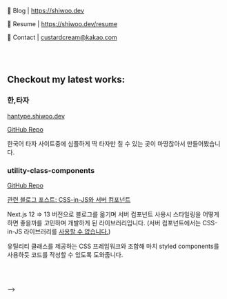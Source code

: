 <!--
항상 더 좋은 방법, 더 효율적인 코드를 짜기 위해 고민하는 것이야 말로 개발자의 가장 중요한 덕목이라 생각하고 실천하고자 노력하는 프론트엔드 개발자입니다.
-->

🔗 Blog | https://shiwoo.dev

🔗 Resume | https://shiwoo.dev/resume

📧 Contact | custardcream@kakao.com

<br />
<br />

## Checkout my latest works:
<!--
### vscode-jarvis

[GitHub Repo](https://github.com/custardcream98/vscode-jarvis)

이 코드 뭐지 싶을 때 프로젝트에 관한건 뭐든 물어볼 수 있는 VSCode extension을 개발하고 있습니다.

### @custardcream/very-simple-store

[Docs & Examples](https://library.shiwoo.dev)

[관련 블로그 포스트: 리액트 전역 상태 관리 라이브러리 개발해보기](https://shiwoo.dev/posts/global-state-management)

Recoil로부터 영감을 받은 전역 상태 관리 라이브러리입니다.
-->

### 한,타자

[hantype.shiwoo.dev](https://hantype.shiwoo.dev)

[GitHub Repo](https://github.com/custardcream98/han-type)

한국어 타자 사이트중에 심플하게 딱 타자만 칠 수 있는 곳이 마땅찮아서 만들어봤습니다.

### utility-class-components

[GitHub Repo](https://github.com/custardcream98/utility-class-components)

[관련 블로그 포스트: CSS-in-JS와 서버 컴포넌트](https://shiwoo.dev/posts/next-13-and-css-in-js)

Next.js 12 => 13 버전으로 블로그를 옮기며 서버 컴포넌트 사용시 스타일링을 어떻게 하면 좋을까를 고민하며 개발하게 된 라이브러리입니다. (서버 컴포넌트에서는 CSS-in-JS 라이브러리를 [사용할 수 없습니다.](https://nextjs.org/docs/app/building-your-application/styling/css-in-js))

유틸리티 클래스를 제공하는 CSS 프레임워크와 조합해 마치 styled components를 사용하듯 코드를 작성할 수 있도록 도와줍니다.

<br />
<br />

<!--

<br />
<p align='center'>
 <img src='https://github-readme-stats.vercel.app/api?username=custardcream98&show_icons=true&theme=transparent&include_all_commits=true'/>
<!--  <img src='https://github-readme-stats.vercel.app/api/wakatime?username=custardcream98&layout=compact'/> -->
</p>

-->

<!-- ## ✍️ 지금은 이런 것들을 공부하고 있어요

![Java](https://img.shields.io/badge/java-%23ED8B00.svg?style=flat-square&logo=java&logoColor=white)
![Spring](https://img.shields.io/badge/spring-%236DB33F.svg?style=flat-square&logo=spring&logoColor=white)
![Kotlin](https://img.shields.io/badge/kotlin-%230095D5.svg?style=flat-square&logo=kotlin&logoColor=white)
![Firebase](https://img.shields.io/badge/Firebase-039BE5?style=flat-square&logo=Firebase&logoColor=white)
![AWS](https://img.shields.io/badge/AWS-%23FF9900.svg?style=flat-square&logo=amazon-aws&logoColor=white) -->

<!-- + 코딩테스트, CS공부 -->

<!-- # 📖 지금은 이런 프로젝트를 개발하고 있어요!

* [**custard-ui - React Component Library**](https://github.com/custardcream98/custard-ui)
  *1인, `TypeScript`, `React.js`, `Rollup`, `emotion`, `Storybook`*
* [**DevPort - 이력서 기반 면접 질문 예상 서비스**](https://github.com/custardcream98/DevPort)
  *1인, `TypeScript`, `Next.js`, `emotion`*

# 🧑‍💻 저는 이런 일을 했어요!

## 스냅 사진사 SNS, Snappy
*4인, `JavaScript`, `React`, `styled-components`, `eslint`*

[서비스 링크](https://devone-snappy.vercel.app/)
[발표 자료 링크](https://www.icloud.com/keynote/010JUfnE6aCei9AuFDNTjTmvw)
[Github Repo](https://github.com/likelion-devone/snappy)

스냅 사진사와 일반 사용자를 매칭하는 SNS 서비스입니다. FE 4인이 모여 개발한 프로젝트로, 감사하게도 제가 팀장을 맡아 프로젝트를 진행했습니다.

서버와의 비동기 통신시 반복되는 복잡한 패턴을 공통 훅으로 분리한 `useAPI` 커스텀 훅이나, 유연한 컴포넌트 설계 및 props-drilling을 줄이기 위해 사용한 컴파운드 컴포넌트 패턴 등 React 프로젝트의 설계 측면에서 여러모로 고민하는 시간을 가졌습니다. 컴포넌트의 UI와 로직을 분리하는 일이 얼마나 큰 효율성을 가져오는지를 느낄 수 있었고, JSDoc이 자동완성이라는 장점을 가져옴과 동시에 타 팀원에게 내가 작성한 코드를 이해하고 사용하는 데 큰 도움이 될 수 있다는걸 몸소 체험했습니다. (그래서 타입스크립트가 더 좋아졌습니다)

더불어 팀 프로젝트를 리드하는 경험은 제 Soft Skill을 향상시키는 데에도 큰 도움이 되었으며, 마지막 동료평가때 감사하게도 높은 점수를 받을 수 있었습니다.

## 코드를 나누는 공간: Share it!
*1인, `TypeScript`, `React`, `styled-components`, `React Helmet`, `Firebase`, `Express.js`*

[커뮤니티 링크](https://share-it-rust.vercel.app/)

[Github Repo](https://github.com/custardcream98/share-it)

'코드를 자유롭게 나누고 피드백을 주고받는 공간이 있었으면 좋겠다'는 생각으로 개발을 시작한 작은 커뮤니티입니다. `Firebase`를 통해 얻은 Auth를 철저히 확인하는 라우팅 및 커스텀 훅을 설계한 부분이 재밌었습니다. 백엔드 사이드에서도 `Firebase`와 `Express.js`를 활용해 사용자가 댓글을 남길 때 프론트로부터 받은 Auth Token을 검증 후 통과한다면 글 작성자에게 댓글 알람 메일을 보내는 엔드포인트를 하나 개발하기도 했습니다.

이후 단순히 개발에서 그치지 않고 웹의 성능을 향상시키고자 Lazy Loading, 서브셋 폰트 사용 등의 방법을 사용해 Lighthouse 기준 성능 점수를 77점에서 91점으로 끌어올렸습니다.([자세한 과정 포스팅](https://custardcream.vercel.app/posts/%EA%B0%9C%EC%9D%B8%20%ED%94%84%EB%A1%9C%EC%A0%9D%ED%8A%B8%20Share%20it!%EC%9D%98%20%EC%84%B1%EB%8A%A5%20%EC%B5%9C%EC%A0%81%ED%99%94%ED%95%98%EA%B8%B0#%EA%B2%B0%EB%A1%A0)) `React Helmet`도 적극적으로 사용해 SEO 또한 놓치지 않고자 했습니다.  

## 착한 이륜차 운전자 평가 모델 개발 연구용 설문 웹사이트 개발
*1인, 연구실 연구과제, `TypeScript`, `Next.js`, `recoil`, `Tailwind CSS`*

[배포된 설문지](https://goodrider-interview-web.vercel.app/)

[Github Repo](https://github.com/custardcream98/goodrider-interview-web)

단순한 설문지가 아니라, 사용자가 `<input type="range"/>`를 움직일 때마다 AHP 방법론에 의거해 사용자의 응답이 일관성을 띄고 있는지 여부를 검증, 일관성에 방해가 되는 문제를 하이라이트하고 올바른 방향으로 수정하도록 하는 아주 복잡한 로직이 들어간 설문지입니다. 기본이 되는 코드는 파이썬으로 개발됐는데, 슬라이더를 움직이는 순간 실시간으로 검증이 필요했기에 클라이언트 사이드에서 계산을 구현하기 위해 TS로 마이그레이션 해왔고, 그 과정에서 [일부 로직을 수정하거나 리팩토링](https://custardcream.vercel.app/posts/%EB%B3%B5%EC%9E%A1%ED%95%98%EA%B2%8C%20%EA%B5%AC%EC%84%B1%EB%90%9C%20if%EB%AC%B8%20%EB%A6%AC%ED%8C%A9%ED%86%A0%EB%A7%81%ED%95%98%EA%B8%B0)까지 했습니다.

이 외에 사용자가 모든 페이지의 설문에 대해 응답을 마쳤는지를 확인하기 위해 `recoil`로 전역 상태 관리를 어떻게 해야 효율적일지, 혹은 사용자가 응답 도중 나갔다가 다시 돌아올 경우 로드를 위해 로컬 스토리지에 데이터를 어떻게 저장하고 이를 전역 상태와 어떻게 동기화할지를 중점으로 신경써 개발했습니다.

다소 어려운 로직이 들어가는 설문지를 혼자 개발하는 과정이 쉽지는 않았지만 워낙 특별한 모양의 웹 설문지를 개발한 덕에 특허출원을 진행하고 있어 제 자랑스런 프로젝트중 하나에요! 

## 개발 블로그 **하나부터 열까지 직접** 개발
*1인, `TypeScript`, `Next.js`, `Express.js`, `styled-components`*

[블로그](https://custardcream.vercel.app/)

[Github Repo](https://github.com/custardcream98/blog-from-beginning-to-end)

저만의 개발 블로그는 제 개성을 나타내는 도구 중 하나라고 생각해요. 그런 의미에서 흔한 `jekyll`로 생성된 테마의 블로그를 운영하고 싶지 않았고, 직접 블로그를 하나 하나 개발하기로 했어요.

`Next.js` 프레임워크를 사용해 개발 중이고, Vercel로 deploy 됐어요. 블로그에 간단하게 댓글 하나 남길 때에도 로그인을 하게 만들고 싶지 않아 `Firebase`를 이용해 댓글 기능을 직접 구현했어요. 댓글이 달리면 제 메일로 알람도 오게(`nodemailer`) 만들었고, Open Graph Image / Thumbnail을 자동 생성하는 간단한 Express 서버도 개발해 사용중입니다.

최근에는 블로그 내에서 포스트 검색 기능을 개발하기도 했습니다. ([개발 기록 1](https://custardcream.vercel.app/posts/%EB%B8%94%EB%A1%9C%EA%B7%B8%EC%97%90%20%EA%B2%80%EC%83%89%20%EA%B8%B0%EB%8A%A5%EC%9D%84%20%EA%B5%AC%ED%98%84%ED%95%B4%EB%B3%B4%EC%9E%90%201), [개발 기록 2](https://custardcream.vercel.app/posts/%EB%B8%94%EB%A1%9C%EA%B7%B8%EC%97%90%20%EA%B2%80%EC%83%89%20%EA%B8%B0%EB%8A%A5%EC%9D%84%20%EA%B5%AC%ED%98%84%ED%95%B4%EB%B3%B4%EC%9E%90%202)) Debouncing / Throttling 기법을 비교해보고 Debouncing 기법을 활용, API Call을 최소화했습니다.

## 금연 타이머 Smoquit #노담이면_좋겠어
*1인, `React`, `Redux Toolkit`, `Firebase`*

[사용해보기](https://custardcream98.github.io/smoquit/)

[Github Repo](https://github.com/custardcream98/smoquit)

`React.js`, `React-Redux`, `React-Bootstrap`, `Firebase` 등의 스택을 사용해 개발한 금연 타이머입니다. 평소에 금연을 도전하지만 계속해서 실패했던 이유가 금연에 대한 동기 부여가 부족했기 때문이라고 생각했고, 금연을 시작하면 실시간으로 지금까지 지킨 금연이 내게 얼마나 큰 이익을 줬는지 보여주는 Web App을 만들어야겠다 생각했습니다.

로그인, 도전 내역 조회(최신순, 기록순), 프로필 수정, 리더보드 등의 기능을 구현했습니다.

Github Pages로 앱을 Deploy하며 '왜 `HashRouter`로 배포하지 않으면 안되는걸까?' 라는 물음을 해결하며 Web Server가 정적인 웹사이트만을 제공하는 경우 SPA의 Routing을 어떻게 하면 좋을지에 대해 연구했고, Hashed Route(Fragment)가 아닌 `BrowserRouter`를 이용해 정상적인 path를 가진 React App을 배포할 수 있었습니다.

## 경로 기반 일정 스케줄링 크로스플랫폼 어플리케이션 개발
*2인, 풀스택으로 참여, `Flutter`, `Django`, `PostgreSQL`*

[졸업작품 설명 보러가기](https://uos-urbanscience.org/archives/uos_portfolio/%eb%8f%99%ec%84%a0%ec%9d%84-%ea%b3%a0%eb%a0%a4%ed%95%9c-all-in-one-%ec%9d%bc%ec%a0%95-%ec%8a%a4%ec%bc%80%ec%a4%84%eb%a7%81-%ec%84%9c%eb%b9%84%ec%8a%a4)

[Github Repo](https://github.com/Dayplan-it/Dayplan.it)

`Flutter`와 `Django`, `PostgreSQL`을 이용해 크로스플랫폼 어플리케이션을 개발했습니다. 개발 전반에 걸쳐서 풀스택 개발자로서 참여했으며, Github를 이용한 Git-flow 기반의 협업을 경험했고, Spatial Database 설계 및 구축, AWS를 이용한 서버 Deploy등을 해봤습니다.

특히, '일정'이라는 복잡한 데이터를 어떻게 하면 효율적으로 Database에 저장할 수 있을지, Server와 Front-End에서 각각 데이터를 어떻게 Serialize, Deserialize 할 수 있을지, 또 이를 위해 각 객체를 어떻게 설계해야 할지 등을 유기적으로 고민하는 과정을 거치며 크게 성장했어요.

단 둘뿐인 팀에서 3 ~ 4개월 만에 서비스가 가능한 수준의 어플리케이션을 개발하는 과정이 쉽지는 않았지만, **도시과학대학장 상 수상**이라는 좋은 결과를 얻었어요! 개발자가 되기로 마음먹은 계기가 된 정말 고마운 프로젝트였어요.

## 디스코드, 카카오톡 챗봇
*1인, `Node.js`*

[챗봇 기능 구경가기](https://blog.naver.com/sg05098/222596637921)

21.08부터 개발을 시작한 챗봇이에요. `Node.js`를 이용해 개발했는데, 처음에는 재미로 시작했던게 하나 둘 기능을 붙여나가다보니 지금은 20~30개의 기능을 가진 챗봇이 됐어요.

특히, 암호화폐, NFT 관련 기능이 아주 강력해요. 그래서인지 지금은 무려 약 500여명의 사용자가 있는 봇입니다.

> 재미로 시작했던 프로젝트라 기능을 덕지덕지 붙이다보니 코드가 금새 더러워졌어요. 그래도 잘 돌아가니 크게 고칠 필요성을 못느끼고 있다가, 버그가 발생해 고치려고 달려드니 너무 복합한 구조 때문에 엄청 애를 먹은 일이 있었어요. 그 후 객체지향 프로그래밍, 소프트웨어 아키텍처의 중요성을 깨닫고, 열심히 고쳐나가고 있어요! (물론 서비스에는 지장이 없어요)

## 인천시 생활폐기물 발생량 분석 및 예측 모델 개발
*6인, 연구실 연구과제, `GIS`, `Python`, `C# (ASP.NET)`*

서울시립대학교 공간데이터베이스 연구실 학부생 연구원으로 활동하며 진행한 프로젝트입니다.

분석용 데이터 관리를 위한 Spatial Database 설계와, 데이터 정제 및 약 200GB정도의 데이터가 담기는 데이터베이스 구축을 맡았고, GIS, Python 등을 이용해 데이터를 여러 각도에서 분석하고, 시각화 하는 일도 했습니다.

분석을 하며 가장 힘들었던건 정제되지 않은 데이터를 체계적으로 정리하는 과정이였어요. 전혀 체계가 잡혀있지 않은 체 중구난방으로 생성된 원 데이터들을 보며, 질 좋은 데이터를 만드는 일이 얼마나 중요한건지 배울 수 있었습니다. -->

<!-- [![Hits](https://hits.seeyoufarm.com/api/count/incr/badge.svg?url=https%3A%2F%2Fgithub.com%2Fcustardcream98&count_bg=%234C7CFF&title_bg=%23555555&icon=&icon_color=%23E7E7E7&title=hits&edge_flat=false)](https://hits.seeyoufarm.com) -->

<!--
---------------
# 🙌 Welcome! 🙌
## Introduce
- [Univ. Of Seoul](https://www.uos.ac.kr/en/main.do?epTicket=INV) Junior Student ✏️📖
- Majoring [Geoinformatics](https://www.uos.ac.kr/en/academics/colleges/cuscience/geolnformatics/introduction.do) 🧭
- Learning Python, R, C#, GIS, MATLAB, Database(SQL), JavaScript 👨‍💻
- 🔥 Working for [Spatial Databases Lab](http://geodb.uos.ac.kr) 🔬
- Also do 🎨 vector graphic work 👇 sometimes for fun!
<img src ="https://user-images.githubusercontent.com/87423085/130342061-9e17b2da-dce8-4087-8b2c-745e8a94f714.jpg" width="30%" height="30%"/>
<img src ="https://user-images.githubusercontent.com/87423085/130342191-3f8b2ac4-8683-47bf-b51c-30b15fd69e6a.png" width="40%" height="40%">
 
## How to contact me
- E-mail ✉️ : custardcream@kakao.com
- [Github Page](https://custardcream98.github.io/) 😉
--------------
-->
